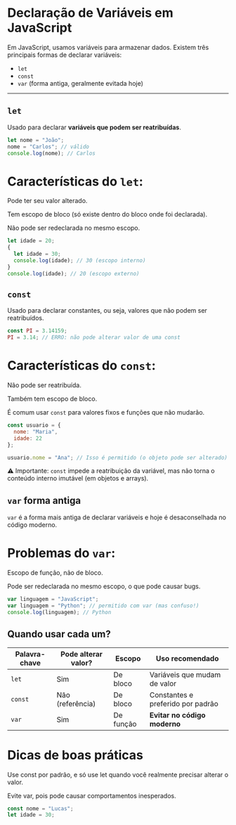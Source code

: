 # Declaração de Variáveis em JavaScript

Em JavaScript, usamos variáveis para armazenar dados. Existem três principais formas de declarar variáveis:

- `let`
- `const`
- `var` (forma antiga, geralmente evitada hoje)

---

## `let`

Usado para declarar **variáveis que podem ser reatribuídas**.

```javascript
let nome = "João";
nome = "Carlos"; // válido
console.log(nome); // Carlos
```

# Características do `let`:

Pode ter seu valor alterado.

Tem escopo de bloco (só existe dentro do bloco onde foi declarada).

Não pode ser redeclarada no mesmo escopo.
```javascript
let idade = 20;
{
  let idade = 30;
  console.log(idade); // 30 (escopo interno)
}
console.log(idade); // 20 (escopo externo)
```

## `const`

Usado para declarar constantes, ou seja, valores que não podem ser reatribuídos.
```javascript
const PI = 3.14159;
PI = 3.14; // ERRO: não pode alterar valor de uma const
```

# Características do `const`:

Não pode ser reatribuída.

Também tem escopo de bloco.

É comum usar `const` para valores fixos e funções que não mudarão.
```javascript
const usuario = {
  nome: "Maria",
  idade: 22
};

usuario.nome = "Ana"; // Isso é permitido (o objeto pode ser alterado)
```
⚠️ Importante: `const` impede a reatribuição da variável, mas não torna o conteúdo interno imutável (em objetos e arrays).

## `var` forma antiga

`var` é a forma mais antiga de declarar variáveis e hoje é desaconselhada no código moderno.

# Problemas do `var`:

Escopo de função, não de bloco.

Pode ser redeclarada no mesmo escopo, o que pode causar bugs.
```javascript
var linguagem = "JavaScript";
var linguagem = "Python"; // permitido com var (mas confuso!)
console.log(linguagem); // Python
```

## Quando usar cada um?
| Palavra-chave | Pode alterar valor? | Escopo    | Uso recomendado                   |
| ------------- | ------------------- | --------- | --------------------------------- |
| `let`         | Sim                 | De bloco  | Variáveis que mudam de valor      |
| `const`       | Não (referência)    | De bloco  | Constantes e preferido por padrão |
| `var`         | Sim                 | De função | **Evitar no código moderno**      |

# Dicas de boas práticas

Use const por padrão, e só use let quando você realmente precisar alterar o valor.

Evite var, pois pode causar comportamentos inesperados.
```javascript
const nome = "Lucas";
let idade = 30;
```


